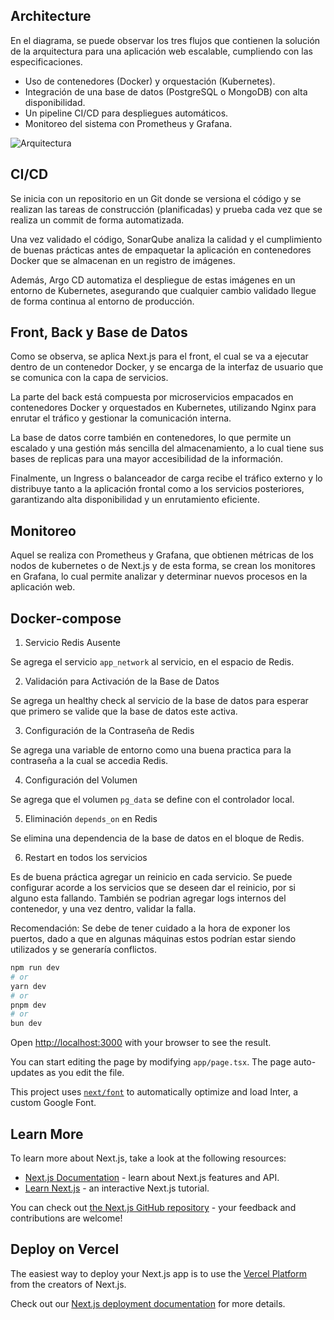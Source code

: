## Architecture

En el diagrama, se puede observar los tres flujos que contienen la solución de la arquitectura para una aplicación web escalable, cumpliendo con las especificaciones.

- Uso de contenedores (Docker) y orquestación (Kubernetes).
- Integración de una base de datos (PostgreSQL o MongoDB) con alta disponibilidad.
- Un pipeline CI/CD para despliegues automáticos.
- Monitoreo del sistema con Prometheus y Grafana.

![Arquitectura](./pic1.png)

## CI/CD

Se inicia con un repositorio en un Git donde se versiona el código y se realizan las tareas de construcción (planificadas) y prueba cada vez que se realiza un commit de forma automatizada. 

Una vez validado el código, SonarQube analiza la calidad y el cumplimiento de buenas prácticas antes de empaquetar la aplicación en contenedores Docker que se almacenan en un registro de imágenes. 

Además, Argo CD automatiza el despliegue de estas imágenes en un entorno de Kubernetes, asegurando que cualquier cambio validado llegue de forma continua al entorno de producción. 

## Front, Back y Base de Datos

Como se observa, se aplica Next.js para el front, el cual se va a ejecutar dentro de un contenedor Docker, y se encarga de la interfaz de usuario que se comunica con la capa de servicios. 

La parte del back está compuesta por microservicios empacados en contenedores Docker y orquestados en Kubernetes, utilizando Nginx para enrutar el tráfico y gestionar la comunicación interna. 

La base de datos corre también en contenedores, lo que permite un escalado y una gestión más sencilla del almacenamiento, a lo cual tiene sus bases de replicas para una mayor accesibilidad de la información.

Finalmente, un Ingress o balanceador de carga recibe el tráfico externo y lo distribuye tanto a la aplicación frontal como a los servicios posteriores, garantizando alta disponibilidad y un enrutamiento eficiente.

## Monitoreo

Aquel se realiza con Prometheus y Grafana, que obtienen métricas de los nodos de kubernetes o de Next.js y de esta forma, se crean los monitores en Grafana, lo cual permite analizar y determinar nuevos procesos en la aplicación web.

## Docker-compose

1. Servicio Redis Ausente

Se agrega el servicio ```app_network``` al servicio, en el espacio de Redis.

2. Validación para Activación de la Base de Datos

Se agrega un healthy check al servicio de la base de datos para esperar que primero se valide que la base de datos este activa.

3. Configuración de la Contraseña de Redis

Se agrega una variable de entorno como una buena practica para la contraseña a la cual se accedia Redis.

4. Configuración del Volumen

Se agrega que el volumen ```pg_data``` se define con el controlador local.

5. Eliminación ```depends_on``` en Redis

Se elimina una dependencia de la base de datos en el bloque de Redis.

6. Restart en todos los servicios

Es de buena práctica agregar un reinicio en cada servicio. Se puede configurar acorde a los servicios que se deseen dar el reinicio, por si alguno esta fallando. También se podrian agregar logs internos del contenedor, y una vez dentro, validar la falla.

Recomendación: Se debe de tener cuidado a la hora de exponer los puertos, dado a que en algunas máquinas estos podrían estar siendo utilizados y se generaría conflictos.

```bash
npm run dev
# or
yarn dev
# or
pnpm dev
# or
bun dev
```

Open [http://localhost:3000](http://localhost:3000) with your browser to see the result.

You can start editing the page by modifying `app/page.tsx`. The page auto-updates as you edit the file.

This project uses [`next/font`](https://nextjs.org/docs/basic-features/font-optimization) to automatically optimize and load Inter, a custom Google Font.

## Learn More

To learn more about Next.js, take a look at the following resources:

- [Next.js Documentation](https://nextjs.org/docs) - learn about Next.js features and API.
- [Learn Next.js](https://nextjs.org/learn) - an interactive Next.js tutorial.

You can check out [the Next.js GitHub repository](https://github.com/vercel/next.js/) - your feedback and contributions are welcome!

## Deploy on Vercel

The easiest way to deploy your Next.js app is to use the [Vercel Platform](https://vercel.com/new?utm_medium=default-template&filter=next.js&utm_source=create-next-app&utm_campaign=create-next-app-readme) from the creators of Next.js.

Check out our [Next.js deployment documentation](https://nextjs.org/docs/deployment) for more details.
